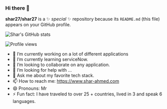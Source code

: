 ### Hi there 👋


**shar27/shar27** is a ✨ _special_ ✨ repository because its `README.md` (this file) appears on your GitHub profile.


![Shar's GitHub stats](https://github-readme-stats.vercel.app/api?username=shar27&show_icons=true&theme=radical)

![Profile views](https://komarev.com/ghpvc/?shar27&color=green)


- 🔭 I’m currently working on a lot of different applications
- 🌱 I’m currently learning serviceNow.
- 👯 I’m looking to collaborate on any application.
- 🤔 I’m looking for help with ...
- 💬 Ask me about my favorite tech stack.
- 📫 How to reach me: https://www.shar-ahmed.com
- 😄 Pronouns: Mr
- ⚡ Fun fact: I have traveled to over 25 + countries, lived in 3 and speak 6 languages.

